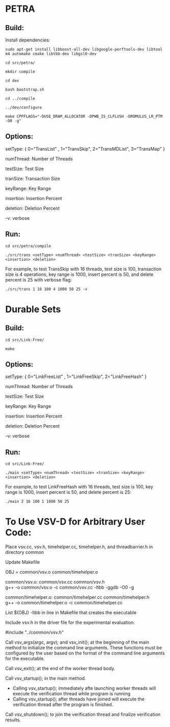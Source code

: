 # PETRA
## Build:
Install dependencies:

`sudo apt-get install libboost-all-dev libgoogle-perftools-dev libtool m4 automake cmake libtbb-dev libgsl0-dev`

`cd src/petra/`

`mkdir compile`

`cd dev`

`bash bootstrap.sh`

`cd ../compile`

`../dev/configure`

`make CPPFLAGS="-DUSE_DRAM_ALLOCATOR -DPWB_IS_CLFLUSH -DROMULUS_LR_PTM -O0 -g"`

## Options:
setType: { 0="TransList" , 1="TransSkip", 2="TransMDList", 3="TransMap" }

numThread: Number of Threads

testSize: Test Size

tranSize: Transaction Size

keyRange: Key Range

insertion: Insertion Percent

deletion: Deletion Percent

-v: verbose

## Run:
`cd src/petra/compile`

`./src/trans <setType> <numThread> <testSize> <tranSize> <keyRange> <insertion> <deletion>`

For example, to test TransSkip with 16 threads, test size is 100, transaction size is 4 operations, key range is 1000, insert percent is 50, and delete percent is 25 with verbose flag:

`./src/trans 1 16 100 4 1000 50 25 -v`

# Durable Sets
## Build:

`cd src/Link-Free/`

`make`

## Options:
setType: { 0="LinkFreeList" , 1="LinkFreeSkip", 2="LinkFreeHash" }

numThread: Number of Threads

testSize: Test Size

keyRange: Key Range

insertion: Insertion Percent

deletion: Deletion Percent

-v: verbose

## Run:
`cd src/Link-Free/`

`./main <setType> <numThread> <testSize> <tranSize> <keyRange> <insertion> <deletion>`

For example, to test LinkFreeHash with 16 threads, test size is 100, key range is 1000, insert percent is 50, and delete percent is 25:

`./main 2 16 100 1 1000 50 25`

# To Use VSV-D for Arbitrary User Code:
Place vsv.cc, vsv.h, timehelper.cc, timehelper.h, and threadbarrier.h in directory common

Update Makefile

OBJ = common/vsv.o common/timehelper.o

common/vsv.o: common/vsv.cc common/vsv.h <br />
	g++ -o common/vsv.o -c common/vsv.cc -ltbb -ggdb -O0 -g

common/timehelper.o: common/timehelper.cc common/timehelper.h <br />
	g++ -o common/timehelper.o -c common/timehelper.cc

List $(OBJ) -ltbb in line in Makefile that creates the executable

Include vsv.h in the driver file for the experimental evaluation:

#include "../common/vsv.h"

Call vsv_args(argc, argv); and vsv_init(); at the beginning of the main method to initialize the command line arguments. These functions must be configured by the user based on the format of the command line arguments for the executable.

Call vsv_exit(); at the end of the worker thread body.

Call vsv_startup(); in the main method.
* Calling vsv_startup(); immediately afte launching worker threads will execute the verification thread while program is running
* Calling vsv_startup(); after threads have joined will execute the verification thread after the program is finished.

Call vsv_shutdown(); to join the verification thread and finalize verification results.

